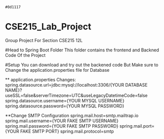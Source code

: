 `#0d1117`
# CSE215_Lab_Project
Group Project For Section CSE215 12L

#Head to Spring Boot Folder
This folder contains the frontend and Backned Code Of the Project

#Setup
You can download and try out the backened code
But Make sure to Change the application.properties file for Database

** application.properties Changes:
spring.datasource.url=jdbc:mysql://localhost:3306/{YOUR DATABASE NAME}?useSSL=false&serverTimezone=UTC&useLegacyDatetimeCode=false
spring.datasource.username={YOUR MYSQL USERNAME}
spring.datasource.password={YOUR MYSQL PASSWORD}

**Change SMTP Configuration
spring.mail.host=smtp.mailtrap.io
spring.mail.username={YOUR FAKE SMTP USERNAME}
spring.mail.password={YOUR FAKE SMTP PASSWORD}
spring.mail.port={YOUR FAKE SMTP PORT}
spring.mail.protocol=smtp

